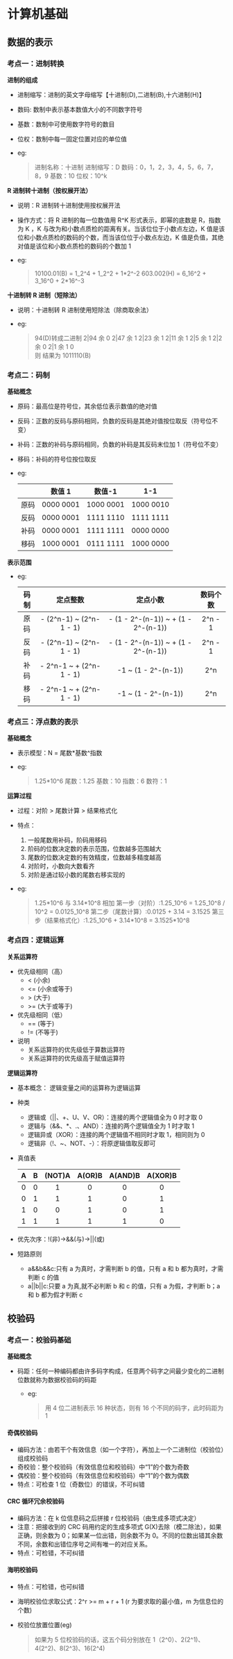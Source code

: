 # 计算机基础

## 数据的表示

### 考点一：进制转换

**进制的组成**

* 进制缩写：进制的英文字母缩写【十进制(D),二进制(B),十六进制(H)】
* 数码: 数制中表示基本数值大小的不同数字符号
* 基数：数制中可使用数字符号的数目
* 位权：数制中每一固定位置对应的单位值
*   eg:

    > 进制名称：十进制 进制缩写：D 数码：0，1，2，3，4，5，6，7，8，9 基数：10 位权：10^k

**R 进制转十进制（按权展开法）**

* 说明：R 进制转十进制使用按权展开法
* 操作方式：将 R 进制的每一位数值用 R^K 形式表示，即幂的底数是 R，指数为 K ，K 与改为和小数点质检的距离有关。当该位位于小数点左边，K 值是该位和小数点质检的数码的个数，而当该位位于小数点左边，K 值是负值，其绝对值是该位和小数点质检的数码的个数加 1
*   eg:

    > 10100.01(B) = 1_2^4 + 1_2^2 + 1\*2^-2 603.002(H) = 6_16^2 + 3_16^0 + 2\*16^-3

**十进制转 R 进制（短除法）**

* 说明：十进制转 R 进制使用短除法（除商取余法）
*   eg:

    > 94(D)转成二进制 2|94 余 0 2|47 余 1 2|23 余 1 2|11 余 1 2|5 余 1 2|2 余 0 2|1 余 1 0\
    > 则 结果为 1011110(B)

### 考点二：码制

**基础概念**

* 原码：最高位是符号位，其余低位表示数值的绝对值
* 反码：正数的反码与原码相同，负数的反码是其绝对值按位取反（符号位不变）
* 补码：正数的补码与原码相同，负数的补码是其反码末位加 1（符号位不变）
* 移码：补码的符号位按位取反
*   eg:

    |     |    数值 1   |    数值-1   |    1-1    |
    | :-: | :-------: | :-------: | :-------: |
    |  原码 | 0000 0001 | 1000 0001 | 1000 0010 |
    |  反码 | 0000 0001 | 1111 1110 | 1111 1111 |
    |  补码 | 0000 0001 | 1111 1111 | 0000 0000 |
    |  移码 | 1000 0001 | 0111 1111 | 1000 0000 |

**表示范围**

*   eg:

    |  码制 |           定点整数           |                 定点小数                 |   数码个数  |
    | :-: | :----------------------: | :----------------------------------: | :-----: |
    |  原码 | - (2^n-1) \~ (2^n-1 - 1) | - (1 - 2^-(n-1)) \~ + (1 - 2^-(n-1)) | 2^n - 1 |
    |  反码 | - (2^n-1) \~ (2^n-1 - 1) | - (1 - 2^-(n-1)) \~ + (1 - 2^-(n-1)) | 2^n - 1 |
    |  补码 | - 2^n-1 \~ + (2^n-1 - 1) |         -1 \~ (1 - 2^-(n-1))         |   2^n   |
    |  移码 | - 2^n-1 \~ + (2^n-1 - 1) |         -1 \~ (1 - 2^-(n-1))         |   2^n   |

### 考点三：浮点数的表示

**基础概念**

* 表示模型：N = 尾数\*基数^指数
*   eg:

    > 1.25\*10^6 尾数：1.25 基数：10 指数：6 数符：1

**运算过程**

* 过程：对阶 > 尾数计算 > 结果格式化
* 特点：
  1. 一般尾数用补码，阶码用移码
  2. 阶码的位数决定数的表示范围，位数越多范围越大
  3. 尾数的位数决定数的有效精度，位数越多精度越高
  4. 对阶时，小数向大数看齐
  5. 对阶是通过较小数的尾数右移实现的
*   eg:

    > 1.25\*10^6 与 3.14\*10^8 相加 第一步（对阶）:1.25_10^6 = 1.25_10^8 / 10^2 = 0.0125_10^8 第二步（尾数计算）:0.0125 + 3.14 = 3.1525 第三步（结果格式化）:1.25_10^6 + 3.14\*10^8 = 3.1525\*10^8

### 考点四：逻辑运算

**关系运算符**

* 优先级相同（高）
  * < (小余)
  * <= (小余或等于)
  * \> (大于)
  * \>= (大于或等于)
* 优先级相同（低）
  * \== (等于)
  * != (不等于)
* 说明
  * 关系运算符的优先级低于算数运算符
  * 关系运算符的优先级高于赋值运算符

**逻辑运算符**

* 基本概念： 逻辑变量之间的运算称为逻辑运算
* 种类
  * 逻辑或（||、+、U、V、OR）：连接的两个逻辑值全为 0 时才取 0
  * 逻辑与（&&、\*、.、AND）：连接的两个逻辑值全为 1 时才取 1
  * 逻辑异或（XOR）：连接的两个逻辑值不相同时才取 1，相同则为 0
  * 逻辑非（!、\~、NOT、-）：将原逻辑值取反即可
*   真值表

    |  A  |  B  | (NOT)A | A(OR)B | A(AND)B | A(XOR)B |
    | :-: | :-: | :----: | :----: | :-----: | :-----: |
    |  0  |  0  |    1   |    0   |    0    |    0    |
    |  0  |  1  |    1   |    1   |    0    |    1    |
    |  1  |  0  |    0   |    1   |    0    |    1    |
    |  1  |  1  |    1   |    1   |    1    |    0    |
* 优先次序：!(非)->&&(与)->||(或)
* 短路原则
  * a&\&b&\&c:只有 a 为真时，才需判断 b 的值，只有 a 和 b 都为真时，才需判断 c 的值
  * a||b||c:只要 a 为真,就不必判断 b 和 c 的值，只有 a 为假，才判断 b；a 和 b 都为假才判断 c

## 校验码

### 考点一：校验码基础

**基础概念**

* 码距：任何一种编码都由许多码字构成，任意两个码字之间最少变化的二进制位数就称为数据校验码的码距
  *   eg:

      > 用 4 位二进制表示 16 种状态，则有 16 个不同的码字，此时码距为 1

#### 奇偶校验码

* 编码方法：由若干个有效信息（如一个字符），再加上一个二进制位（校验位）组成校验码
* 奇校验：整个校验码（有效信息位和校验码）中“1”的个数为奇数
* 偶校验：整个校验码（有效信息位和校验码）中“1”的个数为偶数
* 特点：可检查 1 位（奇数位）的错误，不可纠错

#### CRC 循环冗余校验码

* 编码方法：在 k 位信息码之后拼接 r 位校验码（由生成多项式决定）
* 注意：把接收到的 CRC 码用约定的生成多项式 G(X)去除（模二除法），如果正确，则余数为 0；如果某一位出错，则余数不为 0。不同的位数出错其余数不同，余数和出错位序号之间有唯一的对应关系。
* 特点：可检错，不可纠错

#### 海明校验码

* 特点：可检错，也可纠错
* 海明校验位求取公式：2^r >= m + r + 1 (r 为要求取的最小值，m 为信息位的个数)
*   校验位放置位置(eg)

    > 如果为 5 位校验码的话，这五个码分别放在 1（2^0）、2(2^1)、4(2^2)、8(2^3)、16(2^4)
